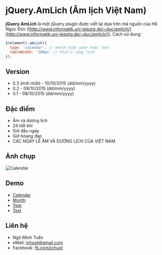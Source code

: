 jQuery.AmLich (Âm lịch Việt Nam)
======
**jQuery.AmLich** là một jQuery plugin được viết lại dựa trên mã nguồn của Hồ Ngọc Đức ([http://www.informatik.uni-leipzig.de/~duc/amlich/](http://www.informatik.uni-leipzig.de/~duc/amlich/)). Cách sử dụng:

```javascript
$(element).amLich({
  type: 'calendar', // month hoặc year hoặc text
  tableWidth: '200px' // Chiều rộng lịch
});
```
## Version
 * 0.3 (mới nhất) - 10/10/2015 (dd/mm/yyyy)
 * 0.2 - 09/10/2015 (dd/mm/yyyy)
 * 0.1 - 08/10/2015 (dd/mm/yyyy)
 
## Đặc điểm
 * Âm và dương lịch
 * 24 tiết khí
 * Giờ đầu ngày
 * Giờ hòang đạo
 * CÁC NGÀY LỄ ÂM VÀ DƯƠNG LỊCH CỦA VIỆT NAM

## Ảnh chụp
 ![Calendar](./lich-van-nien.png)

## Demo
 * [Calendar](http://ichuot.github.io/data/jquery-amlich-examples/calendar.html)
 * [Month](http://ichuot.github.io/data/jquery-amlich-examples/month.html)
 * [Year](http://ichuot.github.io/data/jquery-amlich-examples/year.html)
 * [Text](http://ichuot.github.io/data/jquery-amlich-examples/text.html)

## Liên hệ
 * Ngô Minh Tuấn
 * eMail: ichuot@gmail.com
 * Facebook: [fb.com/ichuot](https://fb.com/ichuot)
